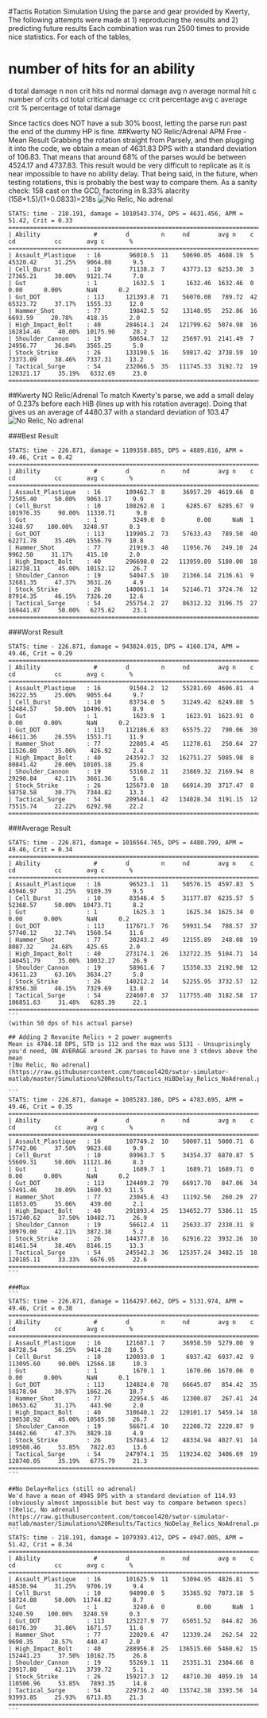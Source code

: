 #Tactis Rotation Simulation
Using the parse and gear provided by Kwerty, The following attempts were made at 1) reproducing the results and 2) predicting future results
Each combination was run 2500 times to provide nice statistics. For each of the tables, 

#     number of hits for an ability
d     total damage
n     non crit hits
nd    normal damage
avg n average normal hit
c     number of crits
cd    total critical damage
cc    crit percentage
avg c average crit
%     percentage of total damage

Since tactics does NOT have a sub 30% boost, letting the parse run past the end of the dummy HP is fine.
##Kwerty NO Relic/Adrenal APM Free - Mean Result
Grabbing the rotation straight from Parsely, and then plugging it into the code, we obtain a mean of 4631.83 DPS with a standard deviation of 106.83. 
That means that around 68% of the parses would be between 4524.17 and 4737.83.
This result would be very difficult to replicate as it is near impossible to have no ability delay. That being said, in the future, when testing rotations, this is probably the best way to compare them.
As a sanity check: 158 cast on the GCD, factoring in 8.33% alacrity (158*1.5)/(1+0.0833)=218s
![No Relic, No adrenal](https://raw.githubusercontent.com/tomcool420/swtor-simulator-matlab/master/Simulations%20Results/Tactics_NoDelay_NoRelics_Adrenal.png)
```
STATS: time - 218.191, damage = 1010543.374, DPS = 4631.456, APM =  51.42, Crit = 0.33
===============================================================================================================
| Ability               #        d         n     nd        avg n    c    cd           cc       avg c       %
===============================================================================================================
| Assault_Plastique   : 16        96010.5  11    50690.05  4608.19  5    45320.42     31.25%   9064.08      9.5
| Cell_Burst          : 10        71138.3  7     43773.13  6253.30  3    27365.21     30.00%   9121.74      7.0
| Gut                 : 1          1632.5  1      1632.46  1632.46  0        0.00      0.00%       NaN      0.2
| Gut_DOT             : 113      121393.8  71    56070.08   789.72  42   65323.72     37.17%   1555.33     12.0
| Hammer_Shot         : 77        19842.5  52    13148.95   252.86  16    6693.59     20.78%    418.35      2.0
| High_Impact_Bolt    : 40       284614.1  24   121799.62  5074.98  16  162814.46     40.00%  10175.90     28.2
| Shoulder_Cannon     : 19        50654.7  12    25697.91  2141.49  7    24956.77     36.84%   3565.25      5.0
| Stock_Strike        : 26       133190.5  16    59817.42  3738.59  10   73373.09     38.46%   7337.31     13.2
| Tactical_Surge      : 54       232066.5  35   111745.33  3192.72  19  120321.17     35.19%   6332.69     23.0
===============================================================================================================
```

##Kwerty NO Relic/Adrenal 
To match Kwerty's parse, we add a small delay of 0.237s before each HiB (lines up with his rotation average).
Doing that gives us an average of 4480.37 with a standard deviation of 103.47
![No Relic, No adrenal](https://raw.githubusercontent.com/tomcool420/swtor-simulator-matlab/master/Simulations%20Results/Tactics_HiBDelay_NoRelics_Adrenal.png)

###Best Result
```
STATS: time - 226.871, damage = 1109358.885, DPS = 4889.816, APM =  49.46, Crit = 0.42
===============================================================================================================
| Ability               #        d         n     nd        avg n    c    cd           cc       avg c       %
===============================================================================================================
| Assault_Plastique   : 16       109462.7  8     36957.29  4619.66  8    72505.40     50.00%   9063.17      9.9
| Cell_Burst          : 10       108262.0  1      6285.67  6285.67  9   101976.35     90.00%  11330.71      9.8
| Gut                 : 1          3249.0  0         0.00      NaN  1     3248.97    100.00%   3248.97      0.3
| Gut_DOT             : 113      119905.2  73    57633.43   789.50  40   62271.78     35.40%   1556.79     10.8
| Hammer_Shot         : 77        21919.3  48    11956.76   249.10  24    9962.50     31.17%    415.10      2.0
| High_Impact_Bolt    : 40       296698.0  22   113959.89  5180.00  18  182738.11     45.00%  10152.12     26.7
| Shoulder_Cannon     : 19        54047.5  10    21366.14  2136.61  9    32681.35     47.37%   3631.26      4.9
| Stock_Strike        : 26       140061.1  14    52146.71  3724.76  12   87914.35     46.15%   7326.20     12.6
| Tactical_Surge      : 54       255754.2  27    86312.32  3196.75  27  169441.87     50.00%   6275.62     23.1
===============================================================================================================
```

###Worst Result
```
STATS: time - 226.871, damage = 943824.015, DPS = 4160.174, APM =  49.46, Crit = 0.29
===============================================================================================================
| Ability               #        d         n     nd        avg n    c    cd           cc       avg c       %
===============================================================================================================
| Assault_Plastique   : 16        91504.2  12    55281.69  4606.81  4    36222.55     25.00%   9055.64      9.7
| Cell_Burst          : 10        83734.0  5     31249.42  6249.88  5    52484.57     50.00%  10496.91      8.9
| Gut                 : 1          1623.9  1      1623.91  1623.91  0        0.00      0.00%       NaN      0.2
| Gut_DOT             : 113      112186.6  83    65575.22   790.06  30   46611.36     26.55%   1553.71     11.9
| Hammer_Shot         : 77        22805.4  45    11278.61   250.64  27   11526.80     35.06%    426.92      2.4
| High_Impact_Bolt    : 40       243592.7  32   162751.27  5085.98  8    80841.42     20.00%  10105.18     25.8
| Shoulder_Cannon     : 19        53160.2  11    23869.32  2169.94  8    29290.84     42.11%   3661.36      5.6
| Stock_Strike        : 26       125673.0  18    66914.39  3717.47  8    58758.58     30.77%   7344.82     13.3
| Tactical_Surge      : 54       209544.1  42   134028.34  3191.15  12   75515.74     22.22%   6292.98     22.2
===============================================================================================================
```

###Average Result
````
STATS: time - 226.871, damage = 1016564.765, DPS = 4480.799, APM =  49.46, Crit = 0.34
===============================================================================================================
| Ability               #        d         n     nd        avg n    c    cd           cc       avg c       %
===============================================================================================================
| Assault_Plastique   : 16        96523.1  11    50576.15  4597.83  5    45946.97     31.25%   9189.39      9.5
| Cell_Burst          : 10        83546.4  5     31177.87  6235.57  5    52368.57     50.00%  10473.71      8.2
| Gut                 : 1          1625.3  1      1625.34  1625.34  0        0.00      0.00%       NaN      0.2
| Gut_DOT             : 113      117671.7  76    59931.54   788.57  37   57740.12     32.74%   1560.54     11.6
| Hammer_Shot         : 77        20243.2  49    12155.89   248.08  19    8087.32     24.68%    425.65      2.0
| High_Impact_Bolt    : 40       273174.1  26   132722.35  5104.71  14  140451.79     35.00%  10032.27     26.9
| Shoulder_Cannon     : 19        58961.6  7     15350.33  2192.90  12   43611.23     63.16%   3634.27      5.8
| Stock_Strike        : 26       140212.2  14    52255.95  3732.57  12   87956.30     46.15%   7329.69     13.8
| Tactical_Surge      : 54       224607.0  37   117755.40  3182.58  17  106851.63     31.48%   6285.39     22.1
===============================================================================================================
```
(within 50 dps of his actual parse)

## Adding 2 Revanite Relics + 2 power augments 
Mean is 4784.18 DPS, STD is 112 and the max was 5131 - Unsuprisingly you'd need, ON AVERAGE around 2K parses to have one 3 stdevs above the mean
![No Relic, No adrenal](https://raw.githubusercontent.com/tomcool420/swtor-simulator-matlab/master/Simulations%20Results/Tactics_HiBDelay_Relics_NoAdrenal.png)

```
STATS: time - 226.871, damage = 1085283.186, DPS = 4783.695, APM =  49.46, Crit = 0.35
===============================================================================================================
| Ability               #        d         n     nd        avg n    c    cd           cc       avg c       %
===============================================================================================================
| Assault_Plastique   : 16       107749.2  10    50007.11  5000.71  6    57742.06     37.50%   9623.68      9.9
| Cell_Burst          : 10        89963.7  5     34354.37  6870.87  5    55609.31     50.00%  11121.86      8.3
| Gut                 : 1          1689.7  1      1689.71  1689.71  0        0.00      0.00%       NaN      0.2
| Gut_DOT             : 113      124409.2  79    66917.70   847.06  34   57491.46     30.09%   1690.93     11.5
| Hammer_Shot         : 77        23045.6  43    11192.56   260.29  27   11853.05     35.06%    439.00      2.1
| High_Impact_Bolt    : 40       291893.4  25   134652.77  5386.11  15  157240.62     37.50%  10482.71     26.9
| Shoulder_Cannon     : 19        56612.4  11    25633.37  2330.31  8    30979.00     42.11%   3872.38      5.2
| Stock_Strike        : 26       144377.8  16    62916.22  3932.26  10   81461.54     38.46%   8146.15     13.3
| Tactical_Surge      : 54       245542.3  36   125357.24  3482.15  18  120185.11     33.33%   6676.95     22.6
===============================================================================================================
```

###Max
```
STATS: time - 226.871, damage = 1164297.662, DPS = 5131.974, APM =  49.46, Crit = 0.38
===============================================================================================================
| Ability               #        d         n     nd        avg n    c    cd           cc       avg c       %
===============================================================================================================
| Assault_Plastique   : 16       121687.1  7     36958.59  5279.80  9    84728.54     56.25%   9414.28     10.5
| Cell_Burst          : 10       120033.0  1      6937.42  6937.42  9   113095.60     90.00%  12566.18     10.3
| Gut                 : 1          1670.1  1      1670.06  1670.06  0        0.00      0.00%       NaN      0.1
| Gut_DOT             : 113      124824.0  78    66645.07   854.42  35   58178.94     30.97%   1662.26     10.7
| Hammer_Shot         : 77        22954.5  46    12300.87   267.41  24   10653.62     31.17%    443.90      2.0
| High_Impact_Bolt    : 40       310640.1  22   120101.17  5459.14  18  190538.92     45.00%  10585.50     26.7
| Shoulder_Cannon     : 19        56671.4  10    22208.72  2220.87  9    34462.66     47.37%   3829.18      4.9
| Stock_Strike        : 26       157843.4  12    48334.94  4027.91  14  109508.46     53.85%   7822.03     13.6
| Tactical_Surge      : 54       247974.1  35   119234.02  3406.69  19  128740.05     35.19%   6775.79     21.3
===============================================================================================================
```

##No Delay+Relics (still no adrenal)
We'd have a mean of 4945 DPS with a standard deviation of 114.93 (obviously almost impossible but best way to compare between specs)
![Relic, No adrenal](https://raw.githubusercontent.com/tomcool420/swtor-simulator-matlab/master/Simulations%20Results/Tactics_NoDelay_Relics_NoAdrenal.png)
```
STATS: time - 218.191, damage = 1079393.412, DPS = 4947.005, APM =  51.42, Crit = 0.34
===============================================================================================================
| Ability               #        d         n     nd        avg n    c    cd           cc       avg c       %
===============================================================================================================
| Assault_Plastique   : 16       101625.9  11    53094.95  4826.81  5    48530.94     31.25%   9706.19      9.4
| Cell_Burst          : 10        94090.0  5     35365.92  7073.18  5    58724.08     50.00%  11744.82      8.7
| Gut                 : 1          3240.6  0         0.00      NaN  1     3240.59    100.00%   3240.59      0.3
| Gut_DOT             : 113      125227.9  77    65051.52   844.82  36   60176.39     31.86%   1671.57     11.6
| Hammer_Shot         : 77        22029.6  47    12339.24   262.54  22    9690.35     28.57%    440.47      2.0
| High_Impact_Bolt    : 40       288956.8  25   136515.60  5460.62  15  152441.23     37.50%  10162.75     26.8
| Shoulder_Cannon     : 19        55269.1  11    25351.31  2304.66  8    29917.80     42.11%   3739.72      5.1
| Stock_Strike        : 26       159217.3  12    48710.30  4059.19  14  110506.96     53.85%   7893.35     14.8
| Tactical_Surge      : 54       229736.2  40   135742.38  3393.56  14   93993.85     25.93%   6713.85     21.3
===============================================================================================================
```
